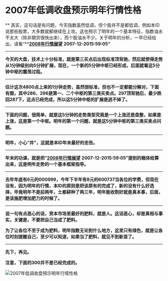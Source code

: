 2007年低调收盘预示明年行情性格
====



** 其实，这句话是有问题，今天指数虽然低调，但个股并不是都低调，例如本ID说那些股票，大多数就都继续在上攻。这也预示了明年的一个基本特征，指数油水不太大（除非期货很快出来），而个股油水不少。关于明年的分析，一早已经给出，请看“**[**2008年行情展望**](http://blog.sina.com.cn/s/blog_486e105c01007xa0.html) **2007-12-2015:59:05”**

** **

**今天的大盘，技术上十分标准，就是第三买点后出现标准顶背驰，然后就使得走势从1分钟级别向5分钟扩展，现在，一个新的5分钟中枢已经形成，后面就看这5分钟中枢的震荡过程。**

** **

**估计这次4800点上来的1分钟走势，虽然很标准，但也不一定都能分解对，下面有图，其中286、296是第一、二个中枢的第三类买卖点。297顶背驰后，最少跌回287下，这点已经完成，所以这5分钟中枢的扩展是逃不掉了。**

** **

**下面的问题，很简单，就是这5分钟的走势类型究竟是一个上涨还是盘整，如果是上涨，这是第一个中枢。明年的第一个问题，就是这5分钟中枢的第三类买卖点问题。**

** **

**明年，小心“井”，这就是本ID年末最好的忠告。**

** **

**年末的功课，就是把“**[**2008年行情展望**](http://blog.sina.com.cn/s/blog_486e105c01007xa0.html) **2007-12-2015:59:05”提到的箱体给算出来，这是明年走势的一个基本框架指导。**

** **

**去年年底有6元的000999，今年下半年有8元的600737当各位的学费，但现在没有，因为明年的行情，本ID的原则是把该原有的完成了，新的没有什么好选择，毕竟明年不是前两年，土都耕种了两三年，明年能收割好就是真本事，后面，是该施肥增加肥力的时候了。**

** **

**说一句有点恶心的话，资本市场里最好的肥料，就是人。这话恶心，却是真相与事实，关键是，不要把自己当成了肥料。**

**为了让各位不至于成为肥料，明年指数无论到什么地方，这里只有绿色，就是让各位时刻提醒自己，至少可以知道，如果当了肥料，就见不到新苗了。**

** **

**先下，再见。**

**注意，下面的300并不是已经完成的。**

![2007年低调收盘预示明年行情性格](http://simg.sinajs.cn/blog7style/images/common/sg_trans.gif)
